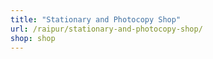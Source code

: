```yaml
---
title: "Stationary and Photocopy Shop"
url: /raipur/stationary-and-photocopy-shop/
shop: shop
---
```

